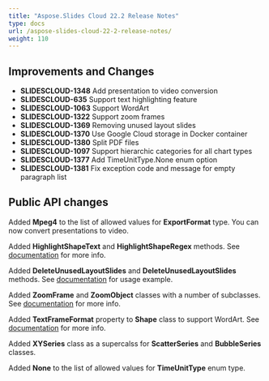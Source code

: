 ```yaml
---
title: "Aspose.Slides Cloud 22.2 Release Notes"
type: docs
url: /aspose-slides-cloud-22-2-release-notes/
weight: 110
---
```


## **Improvements and Changes**

- **SLIDESCLOUD-1348** Add presentation to video conversion
- **SLIDESCLOUD-635** Support text highlighting feature
- **SLIDESCLOUD-1063** Support WordArt
- **SLIDESCLOUD-1322** Support zoom frames
- **SLIDESCLOUD-1369** Removing unused layout slides
- **SLIDESCLOUD-1370** Use Google Cloud storage in Docker container
- **SLIDESCLOUD-1380** Split PDF files
- **SLIDESCLOUD-1097** Support hierarchic categories for all chart types
- **SLIDESCLOUD-1377** Add TimeUnitType.None enum option
- **SLIDESCLOUD-1381** Fix exception code and message for empty paragraph list

## **Public API changes**

Added **Mpeg4** to the list of allowed values for **ExportFormat** type. You can now convert presentations to video.

Added **HighlightShapeText** and **HighlightShapeRegex** methods. See [documentation](/slides/text-highlighting/) for more info.

Added **DeleteUnusedLayoutSlides** and **DeleteUnusedLayoutSlides** methods. See [documentation](/slides/deleting-unused-layoutslides/) for usage example.

Added **ZoomFrame** and **ZoomObject** classes with a number of subclasses. See [documentation](/slides/working-with-zoom-frames/) for more info.

Added **TextFrameFormat** property to **Shape** class to support WordArt. See [documentation](/slides/working-with-word-art/) for more info.

Added **XYSeries** class as a supercalss for **ScatterSeries** and **BubbleSeries** classes.

Added **None** to the list of allowed values for **TimeUnitType** enum type.
